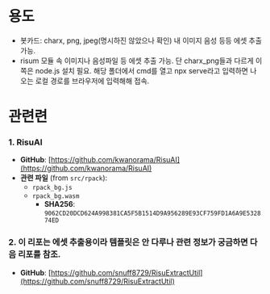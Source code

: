 # 용도
- 봇카드: charx, png, jpeg(명시하진 않았으나 확인) 내 이미지 음성 등등 에셋 추출가능.
- risum 모듈 속 이미지나 음성파일 등 에셋 추출 가능. 단 charx_png들과 다르게 이쪽은 node.js 설치 필요. 해당 폴더에서 cmd를 열고 npx serve라고 입력하면 나오는 로컬 경로를 브라우저에 입력해해 접속.

# 관련련

### 1. RisuAI
- **GitHub**: [https://github.com/kwanorama/RisuAI](https://github.com/kwanorama/RisuAI)
- **관련 파일** (from `src/rpack`):
  - `rpack_bg.js`
  - `rpack_bg.wasm`  
    - **SHA256**: `9062CD20DCD624A998381CA5F5B1514D9A956289E93CF759FD1A6A9E532874ED`


### 2. 이 리포는 에셋 추출용이라 템플릿은 안 다루나 관련 정보가 궁금하면 다음 리포를 참조.
- **GitHub**: [https://github.com/snuff8729/RisuExtractUtil](https://github.com/snuff8729/RisuExtractUtil)
